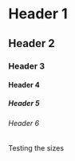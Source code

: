 # Header 1
## Header 2
### Header 3
#### Header 4
##### Header 5
###### Header 6

Testing the sizes
